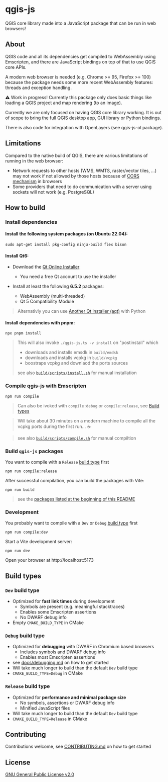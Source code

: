 # qgis-js

QGIS core library made into a JavaScript package that can be run in web browsers!

## About

QGIS code and all its dependencies get compiled to WebAssembly using Emscripten, and there are JavaScript bindings on top of that to use QGIS core APIs.

A modern web browser is needed (e.g. Chrome >= 95, Firefox >= 100) because the package needs some more recent WebAssembly features: threads and exception handling.

⚠️ Work in progress! Currently this package only does basic things like loading a QGIS project and map rendering (to an image).

Currently we are only focused on having QGIS core library working. It is out of scope to bring the full QGIS desktop app, GUI library or Python bindings.

There is also code for integration with OpenLayers (see qgis-js-ol package).

## Limitations

Compared to the native build of QGIS, there are various limitations of running in the web browser:

- Network requests to other hosts (WMS, WMTS, raster/vector tiles, ...) may not work if not allowed by those hosts because of [CORS mechanism](https://developer.mozilla.org/en-US/docs/Web/HTTP/CORS) in browsers
- Some providers that need to do communication with a server using sockets will not work (e.g. PostgreSQL)

## How to build

### Install dependencies

#### Install the following **system packages** (on Ubuntu 22.04):

```
sudo apt-get install pkg-config ninja-build flex bison
```

#### Install **Qt6**:

- Download the [Qt Online Installer](https://www.qt.io/download-qt-installer-oss)
  - You need a free Qt account to use the installer
- Install at least the following **6.5.2** packages:

  - WebAssembly (multi-threaded)
  - Qt 5 Compatibility Module
  <!---
  TODO this seems not to be nessesary anymore?
  - Patch Qt installation
    - go to `qt-patches` directory in this repo and run `bash qt-patch.sh` (fix QT_DIR if you're not using `~/Qt` for Qt6 install)
      -->

> Alternativly you can use [Another Qt installer (aqt)](https://github.com/miurahr/aqtinstall) with Python

<!--
> TODO: Implement ENV handling for Qt6
-->

#### Install dependencies with pnpm:

```
npx pnpm install
```

> This will also invoke `./qgis-js.ts -v install` on "postinstall" which
>
> - downloads and installs emsdk in `build/emdsk`
> - downloads and installs vcpkg in `build/vcpkg`
> - boostraps vcpkg and downlaod the ports sources
>
> see also [`build/scripts/install.sh`](./build/scripts/install.sh) for manual installation

### Compile qgis-js with Emscripten

```
npm run compile
```

> Can also be ivoked with `compile:debug` or `compile:release`, see [Build types](#Build-types)

> Will take about 30 minutes on a modern machine to compile all the vcpkg ports during the first run... ☕

> see also [`build/scripts/compile.sh`](./build/scripts/compile.sh) for manual compiltion

### Build `qgis-js` packages

You want to compile with a `Release` [build type](#build-types) first

```
npm run compile:release
```

After successful compilation, you can build the packages with Vite:

```
npm run build
```

> see the [packages listed at the beginning of this README](#qgis-js)

### Development

You probably want to compile with a `Dev` or `Debug` [build type](#build-types) first

```
npm run compile:dev
```

Start a Vite development server:

```
npm run dev
```

Open your browser at http://localhost:5173

## Build types

### `Dev` build type

- Optimized for **fast link times** during development
  - Symbols are present (e.g. meaningful stacktraces)
  - Enables some Emscripten assertions
  - No DWARF debug info
- Empty `CMAKE_BUILD_TYPE` in CMake

### `Debug` build type

- Optimized for **debugging** with DWARF in Chromium based browsers
  - Includes symbols and DWARF debug info
  - Enables most Emscripten assertions
- see [docs/debugging.md](docs/debugging.md) on how to get started
- Will take much longer to build than the default `Dev` build type
- `CMAKE_BUILD_TYPE=Debug` in CMake

### `Release` build type

- Optimized for **performance and minimal package size**
  - No symbols, assertions or DWARF debug info
  - Minified JavaScript files
- Will take much longer to build than the default `Dev` build type
- `CMAKE_BUILD_TYPE=Release` in CMake

## Contributing

Contributions welcome, see [CONTRIBUTING.md](CONTRIBUTING.md) on how to get started

## License

[GNU General Public License v2.0](LICENSE)
